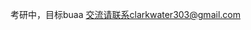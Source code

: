 考研中，目标buaa
交流请联系clarkwater303@gmail.com

<!---
blackwater3/blackwater3 is a ✨ special ✨ repository because its `README.md` (this file) appears on your GitHub profile.
You can click the Preview link to take a look at your changes.
--->
